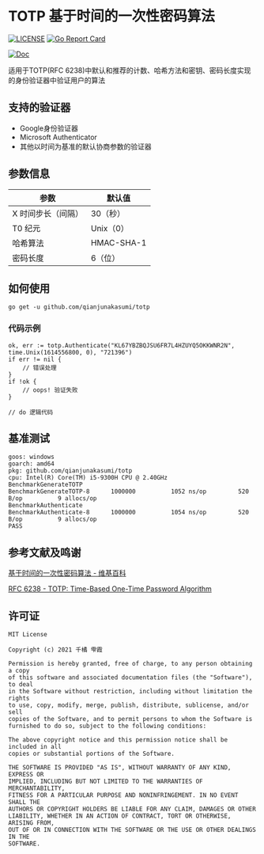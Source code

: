 # TOTP 基于时间的一次性密码算法

[![LICENSE](https://img.shields.io/github/license/qianjunakasumi/TOTP?style=for-the-badge)](https://github.com/qianjunakasumi/TOTP/blob/main/LICENSE)
[![Go Report Card](https://goreportcard.com/badge/github.com/qianjunakasumi/TOTP?style=for-the-badge)](https://goreportcard.com/report/github.com/qianjunakasumi/TOTP)

[![Doc](https://pkg.go.dev/badge/github.com/qianjunakasumi/totp?style=for-the-badge)](https://pkg.go.dev/github.com/qianjunakasumi/totp)

适用于TOTP(RFC 6238)中默认和推荐的计数、哈希方法和密钥、密码长度实现的身份验证器中验证用户的算法

## 支持的验证器

- Google身份验证器
- Microsoft Authenticator
- 其他以时间为基准的默认协商参数的验证器

## 参数信息

| 参数 | 默认值 |
| --- |  ---  |
| X 时间步长（间隔） | 30（秒） |
| T0 纪元 | Unix（0） |
| 哈希算法 | HMAC-SHA-1 |
| 密码长度 | 6（位） |

## 如何使用

```
go get -u github.com/qianjunakasumi/totp
```

### 代码示例

```
ok, err := totp.Authenticate("KL67YBZBQJSU6FR7L4HZUYQ5OKKWNR2N", time.Unix(1614556800, 0), "721396")
if err != nil {
    // 错误处理
}
if !ok {
    // oops! 验证失败
}

// do 逻辑代码
```

## 基准测试

```
goos: windows
goarch: amd64
pkg: github.com/qianjunakasumi/totp
cpu: Intel(R) Core(TM) i5-9300H CPU @ 2.40GHz
BenchmarkGenerateTOTP
BenchmarkGenerateTOTP-8   	 1000000	      1052 ns/op	     520 B/op	       9 allocs/op
BenchmarkAuthenticate
BenchmarkAuthenticate-8   	 1000000	      1054 ns/op	     520 B/op	       9 allocs/op
PASS
```

## 参考文献及鸣谢

[基于时间的一次性密码算法 - 维基百科](https://zh.wikipedia.org/wiki/%E5%9F%BA%E4%BA%8E%E6%97%B6%E9%97%B4%E7%9A%84%E4%B8%80%E6%AC%A1%E6%80%A7%E5%AF%86%E7%A0%81%E7%AE%97%E6%B3%95)

[RFC 6238 - TOTP: Time-Based One-Time Password Algorithm](https://tools.ietf.org/html/rfc6238)

## 许可证

```
MIT License

Copyright (c) 2021 千橘 雫霞

Permission is hereby granted, free of charge, to any person obtaining a copy
of this software and associated documentation files (the "Software"), to deal
in the Software without restriction, including without limitation the rights
to use, copy, modify, merge, publish, distribute, sublicense, and/or sell
copies of the Software, and to permit persons to whom the Software is
furnished to do so, subject to the following conditions:

The above copyright notice and this permission notice shall be included in all
copies or substantial portions of the Software.

THE SOFTWARE IS PROVIDED "AS IS", WITHOUT WARRANTY OF ANY KIND, EXPRESS OR
IMPLIED, INCLUDING BUT NOT LIMITED TO THE WARRANTIES OF MERCHANTABILITY,
FITNESS FOR A PARTICULAR PURPOSE AND NONINFRINGEMENT. IN NO EVENT SHALL THE
AUTHORS OR COPYRIGHT HOLDERS BE LIABLE FOR ANY CLAIM, DAMAGES OR OTHER
LIABILITY, WHETHER IN AN ACTION OF CONTRACT, TORT OR OTHERWISE, ARISING FROM,
OUT OF OR IN CONNECTION WITH THE SOFTWARE OR THE USE OR OTHER DEALINGS IN THE
SOFTWARE.
```
